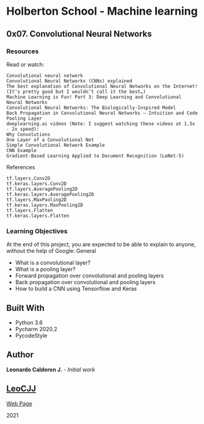 # Holberton School - Machine learning

## 0x07. Convolutional Neural Networks

### Resources
Read or watch:

    Convolutional neural network
    Convolutional Neural Networks (CNNs) explained
    The best explanation of Convolutional Neural Networks on the Internet! (It’s pretty good but I wouldn’t call it the best…)
    Machine Learning is Fun! Part 3: Deep Learning and Convolutional Neural Networks
    Convolutional Neural Networks: The Biologically-Inspired Model
    Back Propagation in Convolutional Neural Networks — Intuition and Code
    Pooling Layer
    deeplearning.ai videos (Note: I suggest watching these videos at 1.5x - 2x speed):
    Why Convolutions
    One Layer of a Convolutional Net
    Simple Convolutional Network Example
    CNN Example
    Gradient-Based Learning Applied to Document Recognition (LeNet-5)

References

    tf.layers.Conv2D
    tf.keras.layers.Conv2D
    tf.layers.AveragePooling2D
    tf.keras.layers.AveragePooling2D
    tf.layers.MaxPooling2D
    tf.keras.layers.MaxPooling2D
    tf.layers.Flatten
    tf.keras.layers.Flatten

### Learning Objectives

At the end of this project, you are expected to be able to explain to anyone, without the help of Google:
General

* What is a convolutional layer?
* What is a pooling layer?
* Forward propagation over convolutional and pooling layers
* Back propagation over convolutional and pooling layers
* How to build a CNN using Tensorflow and Keras

## Built With

* Python 3.6
* Pycharm 2020.2
* PycodeStyle

## Author

**Leonardo Calderon J.** - *Initial work* 

## [LeoCJJ](https://github.com/leocjj)

[Web Page](http://leocjj.tech)

2021
